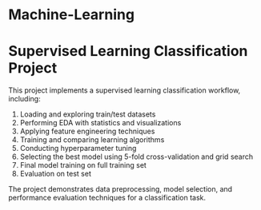 # Machine-Learning
# Supervised Learning Classification Project

This project implements a supervised learning classification workflow, including:

1. Loading and exploring train/test datasets
2. Performing EDA with statistics and visualizations
3. Applying feature engineering techniques
4. Training and comparing  learning algorithms
5. Conducting hyperparameter tuning
6. Selecting the best model using 5-fold cross-validation and grid search
7. Final model training on full training set
8. Evaluation on test set

The project demonstrates data preprocessing, model selection, and performance evaluation techniques for a classification task.

